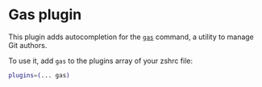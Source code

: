 # Gas plugin

This plugin adds autocompletion for the [`gas`](HTTP://ramblingsby.me/gas/)
command, a utility to manage Git authors.

To use it, add `gas` to the plugins array of your zshrc file:

```zsh
plugins=(... gas)
```
